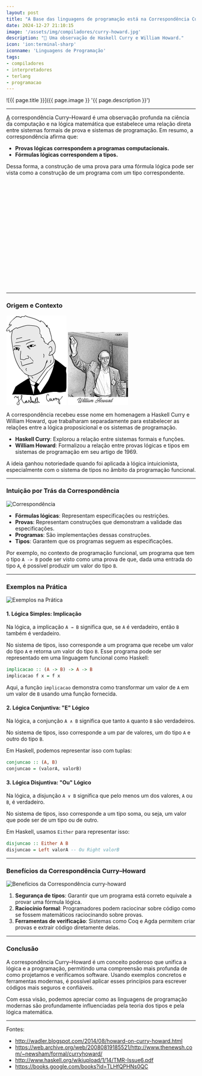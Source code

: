 ```yaml
---
layout: post
title: "A Base das linguagens de programação está na Correspondência Curry–Howard"
date: 2024-12-27 21:10:15
image: '/assets/img/compiladores/curry-howard.jpg'
description: "💭 Uma observação de Haskell Curry e William Howard."
icon: 'ion:terminal-sharp'
iconname: 'Linguagens de Programação'
tags:
- compiladores
- interpretadores
- terlang
- programacao
---
```


![{{ page.title }}]({{ page.image }} '{{ page.description }}')

---

[A](https://en.wikipedia.org/wiki/Curry%E2%80%93Howard_correspondence) correspondência Curry–Howard é uma observação profunda na ciência da computação e na lógica matemática que estabelece uma relação direta entre sistemas formais de prova e sistemas de programação. Em resumo, a correspondência afirma que:

- **Provas lógicas correspondem a programas computacionais.**
- **Fórmulas lógicas correspondem a tipos.**

Dessa forma, a construção de uma prova para uma fórmula lógica pode ser vista como a construção de um programa com um tipo correspondente. 


<!-- SQUARE - GAMES ROOT -->
<script async src="//pagead2.googlesyndication.com/pagead/js/adsbygoogle.js"></script>
<ins class="adsbygoogle"
style="display:inline-block;width:336px;height:280px"
data-ad-client="ca-pub-2838251107855362"
data-ad-slot="5351066970"></ins>
<script>
(adsbygoogle = window.adsbygoogle || []).push({});
</script>

---

### Origem e Contexto

![Haskell Curry](/assets/img/compiladores/curry.png) 
![William Howard](/assets/img/compiladores/howard.jpg) 

A correspondência recebeu esse nome em homenagem a Haskell Curry e William Howard, que trabalharam separadamente para estabelecer as relações entre a lógica proposicional e os sistemas de programação.

- **Haskell Curry**: Explorou a relação entre sistemas formais e funções.
- **William Howard**: Formalizou a relação entre provas lógicas e tipos em sistemas de programação em seu artigo de 1969.

A ideia ganhou notoriedade quando foi aplicada à lógica intuicionista, especialmente com o sistema de tipos no âmbito da programação funcional.

---

### Intuição por Trás da Correspondência

![Correspondência](https://i.gifer.com/origin/b1/b106c2c02471a031d2e9c5fc3c739ca1_w200.gif) 

- **Fórmulas lógicas**: Representam especificações ou restrições.
- **Provas**: Representam construções que demonstram a validade das especificações.
- **Programas**: São implementações dessas construções.
- **Tipos**: Garantem que os programas seguem as especificações.

Por exemplo, no contexto de programação funcional, um programa que tem o tipo `A -> B` pode ser visto como uma prova de que, dada uma entrada do tipo `A`, é possível produzir um valor do tipo `B`.


<!-- RECTANGLE LARGE -->
<script async src="https://pagead2.googlesyndication.com/pagead/js/adsbygoogle.js"></script>
<!-- Informat -->
<ins class="adsbygoogle"
style="display:block"
data-ad-client="ca-pub-2838251107855362"
data-ad-slot="2327980059"
data-ad-format="auto"
data-full-width-responsive="true"></ins>
<script>
(adsbygoogle = window.adsbygoogle || []).push({});
</script>

---

### Exemplos na Prática

![Exemplos na Prática](https://media.tenor.com/trIRGeV6UUcAAAAM/allen-iverson-meme-iverson-meme.gif) 

#### 1. Lógica Simples: Implicação
Na lógica, a implicação `A → B` significa que, se `A` é verdadeiro, então `B` também é verdadeiro.

No sistema de tipos, isso corresponde a um programa que recebe um valor do tipo `A` e retorna um valor do tipo `B`. Esse programa pode ser representado em uma linguagem funcional como Haskell:

```haskell
implicacao :: (A -> B) -> A -> B
implicacao f x = f x
```

Aqui, a função `implicacao` demonstra como transformar um valor de `A` em um valor de `B` usando uma função fornecida.

#### 2. Lógica Conjuntiva: "E" Lógico
Na lógica, a conjunção `A ∧ B` significa que tanto `A` quanto `B` são verdadeiros.

No sistema de tipos, isso corresponde a um par de valores, um do tipo `A` e outro do tipo `B`.

Em Haskell, podemos representar isso com tuplas:

```haskell
conjuncao :: (A, B)
conjuncao = (valorA, valorB)
```

#### 3. Lógica Disjuntiva: "Ou" Lógico
Na lógica, a disjunção `A ∨ B` significa que pelo menos um dos valores, `A` ou `B`, é verdadeiro.

No sistema de tipos, isso corresponde a um tipo soma, ou seja, um valor que pode ser de um tipo ou de outro.

Em Haskell, usamos `Either` para representar isso:

```haskell
disjuncao :: Either A B
disjuncao = Left valorA -- Ou Right valorB
```

---

### Benefícios da Correspondência Curry–Howard
![Benefícios da Correspondência curry-howard](https://upload.wikimedia.org/wikipedia/commons/thumb/8/8b/Coq_plus_comm_screenshot.jpg/300px-Coq_plus_comm_screenshot.jpg) 

1. **Segurança de tipos**: Garantir que um programa está correto equivale a provar uma fórmula lógica.
2. **Raciocínio formal**: Programadores podem raciocinar sobre código como se fossem matemáticos raciocinando sobre provas.
3. **Ferramentas de verificação**: Sistemas como Coq e Agda permitem criar provas e extrair código diretamente delas.

---

### Conclusão

A correspondência Curry–Howard é um conceito poderoso que unifica a lógica e a programação, permitindo uma compreensão mais profunda de como projetamos e verificamos software. Usando exemplos concretos e ferramentas modernas, é possível aplicar esses princípios para escrever códigos mais seguros e confiáveis.

Com essa visão, podemos apreciar como as linguagens de programação modernas são profundamente influenciadas pela teoria dos tipos e pela lógica matemática.

---

<!-- RECTANGLE 2 - OnParagragraph -->
<script async src="//pagead2.googlesyndication.com/pagead/js/adsbygoogle.js"></script>
<ins class="adsbygoogle"
style="display:block; text-align:center;"
data-ad-layout="in-article"
data-ad-format="fluid"
data-ad-client="ca-pub-2838251107855362"
data-ad-slot="8549252987"></ins>
<script>
(adsbygoogle = window.adsbygoogle || []).push({});
</script>

<!--
Via: <https://en.wikipedia.org/wiki/Curry%E2%80%93Howard_correspondence>
-->
Fontes:
+ <http://wadler.blogspot.com/2014/08/howard-on-curry-howard.html>
+ <https://web.archive.org/web/20080819185521/http://www.thenewsh.com/~newsham/formal/curryhoward/>
+ <http://www.haskell.org/wikiupload/1/14/TMR-Issue6.pdf>
+ <https://books.google.com/books?id=TLHfQPHNs0QC>



